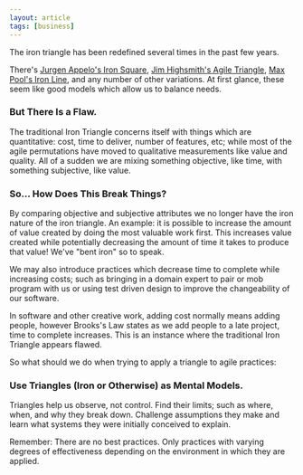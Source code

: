 ```yaml
---
layout: article
tags: [business]
---
```


The iron triangle has been redefined several times in the past few years.

There's [Jurgen Appelo's Iron
Square](http://www.noop.nl/2008/04/getting-square.html), [Jim Highsmith's Agile
Triangle](http://jimhighsmith.com/beyond-scope-schedule-and-cost-the-agile-triangle/),
[Max Pool's Iron
Line](http://codesqueeze.com/the-broken-iron-triangle-is-broken/), and any
number of other variations. At first glance, these seem like good models which
allow us to balance needs.

<!--more-->


### But There Is a Flaw.

The traditional Iron Triangle concerns itself with things which are
quantitative: cost, time to deliver, number of features, etc; while most of the
agile permutations have moved to qualitative measurements like value and
quality. All of a sudden we are mixing something objective, like time, with
something subjective, like value.

### So... How Does This Break Things?

By comparing objective and subjective attributes we no longer have the iron
nature of the iron triangle. An example: it is possible to increase the amount
of value created by doing the most valuable work first. This increases value
created while potentially decreasing the amount of time it takes to produce that
value! We've "bent iron" so to speak.

We may also introduce practices which decrease time to complete while increasing
costs; such as bringing in a domain expert to pair or mob program with us or
using test driven design to improve the changeability of our software.

In software and other creative work, adding cost normally means adding people,
however Brooks's Law states as we add people to a late project, time to complete
increases. This is an instance where the traditional Iron Triangle appears
flawed.

So what should we do when trying to apply a triangle to agile practices:

### Use Triangles (Iron or Otherwise) as Mental Models.

Triangles help us observe, not control. Find their limits; such as where, when,
and why they break down. Challenge assumptions they make and learn what systems
they were initially conceived to explain.

Remember: There are no best practices. Only practices with varying degrees of
effectiveness depending on the environment in which they are applied.
